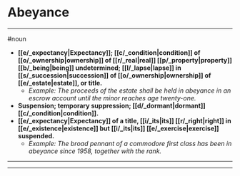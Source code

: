 # Abeyance
---
#noun
- **[[e/_expectancy|Expectancy]]; [[c/_condition|condition]] of [[o/_ownership|ownership]] of [[r/_real|real]] [[p/_property|property]] [[b/_being|being]] undetermined; [[l/_lapse|lapse]] in [[s/_succession|succession]] of [[o/_ownership|ownership]] of [[e/_estate|estate]], or title.**
	- _Example: The proceeds of the estate shall be held in abeyance in an escrow account until the minor reaches age twenty-one._
- **Suspension; temporary suppression; [[d/_dormant|dormant]] [[c/_condition|condition]].**
- **[[e/_expectancy|Expectancy]] of a title, [[i/_its|its]] [[r/_right|right]] in [[e/_existence|existence]] but [[i/_its|its]] [[e/_exercise|exercise]] suspended.**
	- _Example: The broad pennant of a commodore first class has been in abeyance since 1958, together with the rank._
---
---
